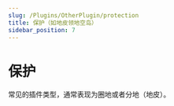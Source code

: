 ```yaml
---
slug: /Plugins/OtherPlugin/protection
title: 保护（如地皮领地空岛）
sidebar_position: 7
---
```


# 保护

常见的插件类型，通常表现为圈地或者分地（地皮）。